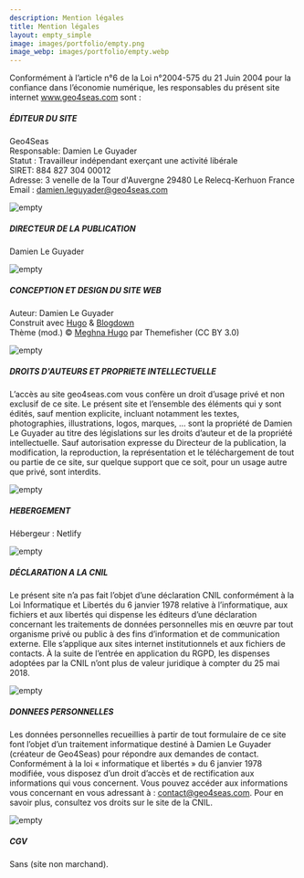 ```yaml
---
description: Mention légales
title: Mention légales 
layout: empty_simple
image: images/portfolio/empty.png
image_webp: images/portfolio/empty.webp
---
```


Conformément à l’article n°6 de la Loi n°2004-575 du 21 Juin 2004 pour la confiance dans l’économie numérique, les responsables du présent site internet www.geo4seas.com sont :


##### ÉDITEUR DU SITE


Geo4Seas   
Responsable: Damien Le Guyader   
Statut : Travailleur indépendant exerçant une activité libérale  
SIRET: 884 827 304 00012   
Adresse: 3 venelle de la Tour d'Auvergne 29480 Le Relecq-Kerhuon France   
Email : damien.leguyader@geo4seas.com  

![empty](../../images/portfolio/empty.webp)
 

##### DIRECTEUR DE LA PUBLICATION

Damien Le Guyader

![empty](../../images/portfolio/empty.webp)

#####  CONCEPTION ET DESIGN DU SITE WEB

Auteur: Damien Le Guyader  
Construit avec [Hugo](https://gohugo.io/) & [Blogdown](https://github.com/rstudio/blogdown)  
Thème (mod.) © [Meghna Hugo](https://themes.gohugo.io/meghna-hugo/) par Themefisher (CC BY 3.0) 

![empty](../../images/portfolio/empty.webp)



#####  DROITS D'AUTEURS ET PROPRIETE INTELLECTUELLE

L’accès au site geo4seas.com vous confère un droit d’usage privé et non exclusif de ce site. Le présent site et l’ensemble des éléments qui y sont édités, sauf mention explicite, incluant notamment les textes, photographies, illustrations, logos, marques, … sont la propriété de Damien Le Guyader au titre des législations sur les droits d’auteur et de la propriété intellectuelle. Sauf autorisation expresse du Directeur de la publication, la modification, la reproduction, la représentation et le téléchargement de tout ou partie de ce site, sur quelque support que ce soit, pour un usage autre que privé, sont interdits.
  
![empty](../../images/portfolio/empty.webp)
  
 

#####  HEBERGEMENT

Hébergeur : Netlify

 
![empty](../../images/portfolio/empty.webp)


#####  DÉCLARATION A LA CNIL

Le présent site n’a pas fait l’objet d’une déclaration CNIL conformément à la Loi Informatique et Libertés du 6 janvier 1978 relative à l’informatique, aux fichiers et aux libertés qui dispense les éditeurs d’une déclaration concernant les traitements de données personnelles mis en œuvre par tout organisme privé ou public à des fins d’information et de communication externe. Elle s’applique aux sites internet institutionnels et aux fichiers de contacts. À la suite de l’entrée en application du RGPD, les dispenses adoptées par la CNIL n’ont plus de valeur juridique à compter du 25 mai 2018.

![empty](../../images/portfolio/empty.webp)



#####  DONNEES PERSONNELLES

Les données personnelles recueillies à partir de tout formulaire de ce site font l’objet d’un traitement informatique destiné à Damien Le Guyader (créateur de Geo4Seas) pour répondre aux demandes de contact. Conformément à la loi « informatique et libertés » du 6 janvier 1978 modifiée, vous disposez d’un droit d’accès et de rectification aux informations qui vous concernent. Vous pouvez accéder aux informations vous concernant en vous adressant à : contact@geo4seas.com. Pour en savoir plus, consultez vos droits sur le site de la CNIL.

![empty](../../images/portfolio/empty.webp)
 


#####  CGV

Sans (site non marchand).
